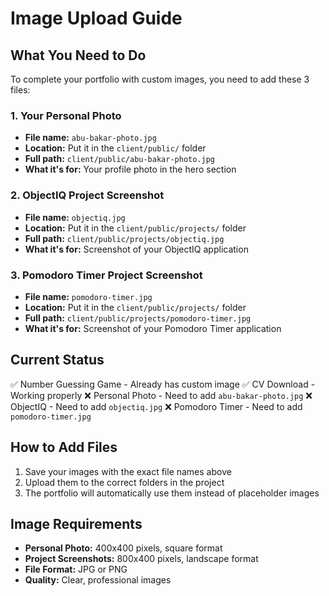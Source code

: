 # Image Upload Guide

## What You Need to Do

To complete your portfolio with custom images, you need to add these 3 files:

### 1. Your Personal Photo
- **File name:** `abu-bakar-photo.jpg`
- **Location:** Put it in the `client/public/` folder
- **Full path:** `client/public/abu-bakar-photo.jpg`
- **What it's for:** Your profile photo in the hero section

### 2. ObjectIQ Project Screenshot
- **File name:** `objectiq.jpg`
- **Location:** Put it in the `client/public/projects/` folder
- **Full path:** `client/public/projects/objectiq.jpg`
- **What it's for:** Screenshot of your ObjectIQ application

### 3. Pomodoro Timer Project Screenshot
- **File name:** `pomodoro-timer.jpg`
- **Location:** Put it in the `client/public/projects/` folder
- **Full path:** `client/public/projects/pomodoro-timer.jpg`
- **What it's for:** Screenshot of your Pomodoro Timer application

## Current Status
✅ Number Guessing Game - Already has custom image
✅ CV Download - Working properly
❌ Personal Photo - Need to add `abu-bakar-photo.jpg`
❌ ObjectIQ - Need to add `objectiq.jpg`
❌ Pomodoro Timer - Need to add `pomodoro-timer.jpg`

## How to Add Files
1. Save your images with the exact file names above
2. Upload them to the correct folders in the project
3. The portfolio will automatically use them instead of placeholder images

## Image Requirements
- **Personal Photo:** 400x400 pixels, square format
- **Project Screenshots:** 800x400 pixels, landscape format
- **File Format:** JPG or PNG
- **Quality:** Clear, professional images